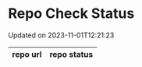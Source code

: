 # Repo Check Status

Updated on 2023-11-01T12:21:23

| repo url | repo status |
| -------- | -------- | 
